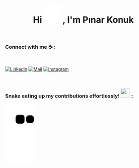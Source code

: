 <h1 align="center">Hi <img src="https://github.com/Kathryn-Jie/Kathryn-Jie/blob/main/wave.gif"width="60px"/>, I'm Pınar Konuk</h1>

<br>


### Connect with me ☕ :

<br>

[![Linkedin](https://img.icons8.com/fluency/48/000000/linkedin.png "@pinarkonuk")](https://www.linkedin.com/in/p%C4%B1nar-konuk-66a4b9174/)
[![Mail](https://img.icons8.com/fluency/48/000000/apple-mail.png "@pinarkonuk00@hotmail.com")](mailto:pinarkonuk00@hotmail.com)
[![Instagram](https://img.icons8.com/fluency/48/000000/instagram-new.png "@pinarkonuk")](https://www.instagram.com/pinar_konuk/)

<br>


   
   ### Snake eating up my contributions effortlessly! <img src= "https://c.tenor.com/BczFoyx41WoAAAAj/swallowed-the-mighty-ones.gif" width= "30" height= "30">  :

   ![snake gif](https://github.com/irempekkiyak/irempekkiyak/blob/output/github-contribution-grid-snake.svg)
